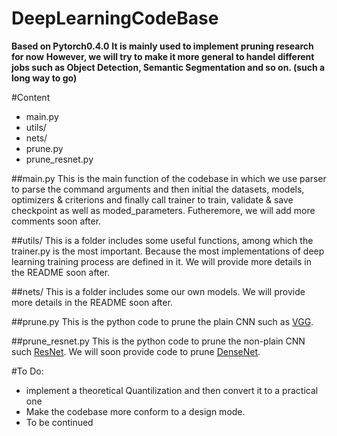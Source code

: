 # DeepLearningCodeBase

**Based on Pytorch0.4.0**
**It is mainly used to implement pruning research for now**
**However, we will try to make it more general to handel different jobs such as Object Detection, Semantic Segmentation and so on. \(such a long way to go\)**

#Content
+ main.py
+ utils/
+ nets/
+ prune.py
+ prune\_resnet.py

##main.py
This is the main function of the codebase in which we use parser to parse the command arguments
and then initial the datasets, models, optimizers & criterions and finally call trainer to train, validate & save checkpoint as well as moded\_parameters. Futheremore, we will add more comments soon after.

##utils/
This is a folder includes some useful functions, among which the trainer.py is the most important. Because the most implementations of deep learning training process are defined in it. We will provide more details in the README soon after.

##nets/
This is a folder includes some our own models. We will provide more details in the README soon after.

##prune.py
This is the python code to prune the plain CNN such as [VGG](https://arxiv.org/pdf/1409.1556.pdf).

##prune\_resnet.py
This is the python code to prune the non-plain CNN such [ResNet](https://arxiv.org/pdf/1512.03385.pdf). We will soon provide code to prune [DenseNet](https://arxiv.org/pdf/1608.06993.pdf).

#To Do:
+ implement a theoretical Quantilization and then convert it to a practical one
+ Make the codebase more conform to a design mode.
+ To be continued

